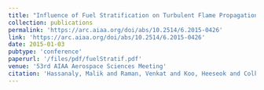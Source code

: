 ```yaml
---
title: "Influence of Fuel Stratification on Turbulent Flame Propagation"
collection: publications
permalink: 'https://arc.aiaa.org/doi/abs/10.2514/6.2015-0426'
link: 'https://arc.aiaa.org/doi/abs/10.2514/6.2015-0426'
date: 2015-01-03
pubtype: 'conference'
paperurl: '/files/pdf/fuelStratif.pdf'
venue: '53rd AIAA Aerospace Sciences Meeting'
citation: 'Hassanaly, Malik and Raman, Venkat and Koo, Heeseok and Colkett, Meredith B. (2015). &quot;Influence of Fuel Stratification on Turbulent Flame Propagation.&quot; <i>53rd AIAA Aerospace Sciences Meeting</i>. 0426'
---
```

